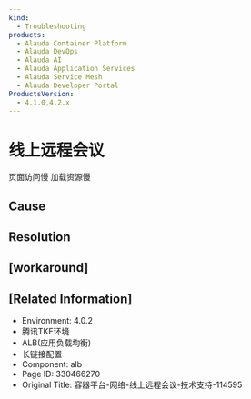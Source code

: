 ```yaml
---
kind:
  - Troubleshooting
products:
  - Alauda Container Platform
  - Alauda DevOps
  - Alauda AI
  - Alauda Application Services
  - Alauda Service Mesh
  - Alauda Developer Portal
ProductsVersion:
  - 4.1.0,4.2.x
---
```

<!-- A type of document that involves encountering a fault, diagnosing it, performing root cause analysis, and providing solutions. -->

# 线上远程会议

页面访问慢 加载资源慢

## Cause

## Resolution

## [workaround]

## [Related Information]
- Environment: 4.0.2
- 腾讯TKE环境
- ALB(应用负载均衡)
- 长链接配置
- Component: alb
- Page ID: 330466270
- Original Title: 容器平台-网络-线上远程会议-技术支持-114595
